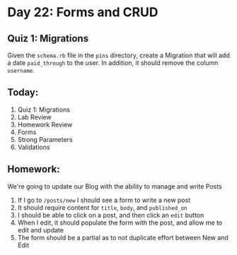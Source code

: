 Day 22: Forms and CRUD
======================

Quiz 1: Migrations
-----------------

Given the `schema.rb` file in the `pins` directory, create a Migration that
will add a date `paid_through` to the user. In addition, it should remove the
column `username`.


Today:
-----

1. Quiz 1: Migrations
1. Lab Review
1. Homework Review
1. Forms
1. Strong Parameters
1. Validations


Homework:
---------

We're going to update our Blog with the ability to manage and write Posts

1. If I go to `/posts/new` I should see a form to write a new post
1. It should require content for `title`, `body`, and `published_on`
1. I should be able to click on a post, and then click an `edit` button
1. When I edit, it should populate the form with the post, and allow me to edit
   and update
1. The form should be a partial as to not duplicate effort between New and Edit

